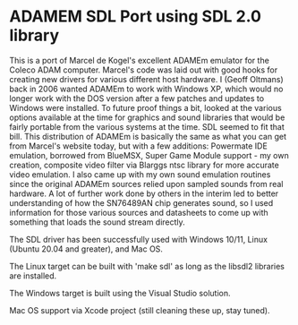 # ADAMEM SDL Port using SDL 2.0 library

This is a port of Marcel de Kogel's excellent ADAMEm emulator for the Coleco ADAM computer. 
Marcel's code was laid out with good hooks for creating new drivers for various different host hardware. 
I (Geoff Oltmans) back in 2006 wanted ADAMEm to work with Windows XP, which would no longer work with 
the DOS version after a few patches and updates to Windows were installed. To future proof things a bit,
looked at the various options available at the time for graphics and sound libraries that would be 
fairly portable from the various systems at the time. SDL seemed to fit that bill. This distribution of
ADAMEm is basically the same as what you can get from Marcel's website today, but with a few additions:
Powermate IDE emulation, borrowed from BlueMSX, Super Game Module support - my own creation, composite video
filter via Blarggs ntsc library for more accurate video emulation. I also came up with my own sound emulation
routines since the original ADAMEm sources relied upon sampled sounds from real hardware. A lot of further work
done by others in the interim led to better understanding of how the SN76489AN chip generates sound, so I used
information for those various sources and datasheets to come up with something that loads the sound stream directly.

The SDL driver has been successfully used with Windows 10/11, Linux (Ubuntu 20.04 and greater), and Mac OS.

The Linux target can be built with 'make sdl' as long as the libsdl2 libraries are installed.

The Windows target is built using the Visual Studio solution.

Mac OS support via Xcode project (still cleaning these up, stay tuned).
